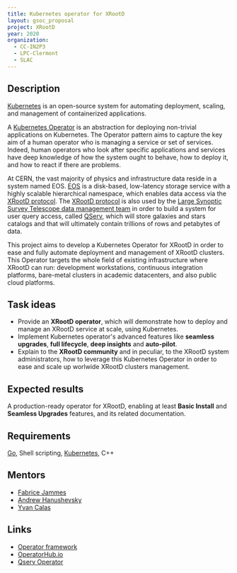 ```yaml
---
title: Kubernetes operator for XRootD
layout: gsoc_proposal
project: XRootD
year: 2020
organization:
  - CC-IN2P3
  - LPC-Clermont
  - SLAC
---
```


## Description

[Kubernetes](https://kubernetes.io/) is an open-source system for automating
deployment, scaling, and management of containerized applications.

A
[Kubernetes Operator](https://kubernetes.io/docs/concepts/extend-kubernetes/operator/)
is an abstraction for deploying non-trivial applications on Kubernetes. The
Operator pattern aims to capture the key aim of a human operator who is managing
a service or set of services. Indeed, human operators who look after specific
applications and services have deep knowledge of how the system ought to behave,
how to deploy it, and how to react if there are problems.

At CERN, the vast majority of physics and infrastructure data reside in a system
named EOS. [EOS](https://eos.web.cern.ch/) is a disk-based, low-latency storage
service with a highly scalable hierarchical namespace, which enables data access
via the [XRootD protocol](http://xrootd.org/). The
[XRootD protocol](http://xrootd.org/) is also used by the
[Large Synoptic Survey Telescope data management team](https://www.lsst.org/about/dm)
in order to build a system for user query access, called
[QServ](https://github.com/lsst/qserv), which will store galaxies and stars
catalogs and that will ultimately contain trillions of rows and petabytes of
data.

This project aims to develop a Kubernetes Operator for XRootD in order to ease
and fully automate deployment and management of XRootD clusters. This Operator
targets the whole field of existing infrastructure where XRootD can run:
development workstations, continuous integration platforms, bare-metal clusters
in academic datacenters, and also public cloud platforms.

## Task ideas

- Provide an **XRootD operator**, which will demonstrate how to deploy and
  manage an XRootD service at scale, using Kubernetes.
- Implement Kubernetes operator's advanced features like **seamless upgrades**,
  **full lifecycle**, **deep insights** and **auto-pilot**.
- Explain to the **XRootD community** and in peculiar, to the XRootD system
  administrators, how to leverage this Kubernetes Operator in order to ease and
  scale up worlwide XRootD clusters management.

## Expected results

A production-ready operator for XRootD, enabling at least **Basic Install** and
**Seamless Upgrades** features, and its related documentation.

## Requirements

[Go](https://golang.org), Shell scripting, [Kubernetes](https://kubernetes.io/),
C++

## Mentors

- [Fabrice Jammes](mailto:fabrice.jammes@in2p3.fr)
- [Andrew Hanushevsky](mailto:abh@slac.stanford.edu)
- [Yvan Calas](mailto:yvan.calas@cc.in2p3.fr)

## Links

- [Operator framework](https://github.com/operator-framework)
- [OperatorHub.io](https://operatorhub.io)
- [Qserv Operator](https://github.com/lsst/qserv-operator)
